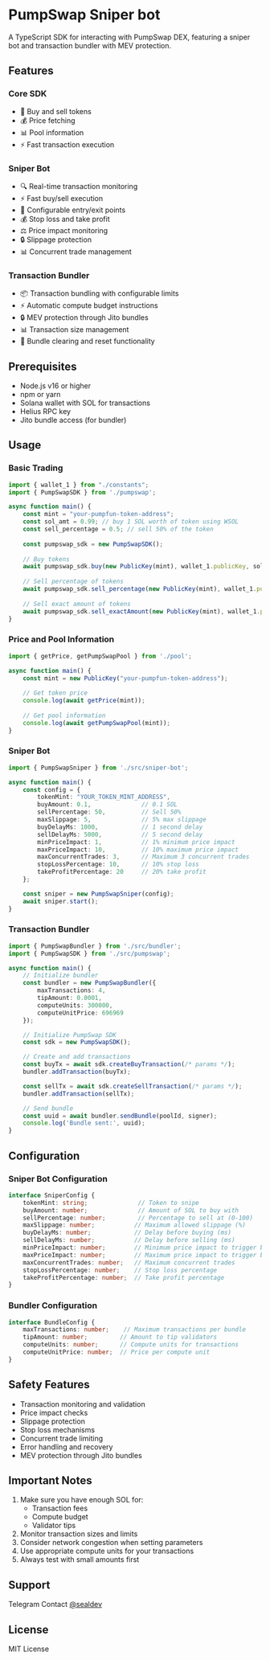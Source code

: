# PumpSwap Sniper bot

A TypeScript SDK for interacting with PumpSwap DEX, featuring a sniper bot and transaction bundler with MEV protection.

## Features

### Core SDK
- 🔄 Buy and sell tokens
- 💰 Price fetching
- 📊 Pool information
- ⚡ Fast transaction execution

### Sniper Bot
- 🔍 Real-time transaction monitoring
- ⚡ Fast buy/sell execution
- 🎯 Configurable entry/exit points
- 💰 Stop loss and take profit
- ⚖️ Price impact monitoring
- 🔒 Slippage protection
- 📊 Concurrent trade management

### Transaction Bundler
- 📦 Transaction bundling with configurable limits
- ⚡ Automatic compute budget instructions
- 🔒 MEV protection through Jito bundles
- 📊 Transaction size management
- 🧹 Bundle clearing and reset functionality

## Prerequisites

- Node.js v16 or higher
- npm or yarn
- Solana wallet with SOL for transactions
- Helius RPC key
- Jito bundle access (for bundler)

## Usage

### Basic Trading

```typescript
import { wallet_1 } from "./constants";
import { PumpSwapSDK } from './pumpswap';

async function main() {
    const mint = "your-pumpfun-token-address";
    const sol_amt = 0.99; // buy 1 SOL worth of token using WSOL
    const sell_percentage = 0.5; // sell 50% of the token
    
    const pumpswap_sdk = new PumpSwapSDK();
    
    // Buy tokens
    await pumpswap_sdk.buy(new PublicKey(mint), wallet_1.publicKey, sol_amt);
    
    // Sell percentage of tokens
    await pumpswap_sdk.sell_percentage(new PublicKey(mint), wallet_1.publicKey, sell_percentage);
    
    // Sell exact amount of tokens
    await pumpswap_sdk.sell_exactAmount(new PublicKey(mint), wallet_1.publicKey, 1000);
}
```

### Price and Pool Information

```typescript
import { getPrice, getPumpSwapPool } from './pool';

async function main() {
    const mint = new PublicKey("your-pumpfun-token-address");
    
    // Get token price
    console.log(await getPrice(mint));
    
    // Get pool information
    console.log(await getPumpSwapPool(mint));
}
```

### Sniper Bot

```typescript
import { PumpSwapSniper } from './src/sniper-bot';

async function main() {
    const config = {
        tokenMint: "YOUR_TOKEN_MINT_ADDRESS",
        buyAmount: 0.1,              // 0.1 SOL
        sellPercentage: 50,          // Sell 50%
        maxSlippage: 5,              // 5% max slippage
        buyDelayMs: 1000,            // 1 second delay
        sellDelayMs: 5000,           // 5 second delay
        minPriceImpact: 1,           // 1% minimum price impact
        maxPriceImpact: 10,          // 10% maximum price impact
        maxConcurrentTrades: 3,      // Maximum 3 concurrent trades
        stopLossPercentage: 10,      // 10% stop loss
        takeProfitPercentage: 20     // 20% take profit
    };

    const sniper = new PumpSwapSniper(config);
    await sniper.start();
}
```

### Transaction Bundler

```typescript
import { PumpSwapBundler } from './src/bundler';
import { PumpSwapSDK } from './src/pumpswap';

async function main() {
    // Initialize bundler
    const bundler = new PumpSwapBundler({
        maxTransactions: 4,
        tipAmount: 0.0001,
        computeUnits: 300000,
        computeUnitPrice: 696969
    });

    // Initialize PumpSwap SDK
    const sdk = new PumpSwapSDK();

    // Create and add transactions
    const buyTx = await sdk.createBuyTransaction(/* params */);
    bundler.addTransaction(buyTx);

    const sellTx = await sdk.createSellTransaction(/* params */);
    bundler.addTransaction(sellTx);

    // Send bundle
    const uuid = await bundler.sendBundle(poolId, signer);
    console.log('Bundle sent:', uuid);
}
```

## Configuration

### Sniper Bot Configuration
```typescript
interface SniperConfig {
    tokenMint: string;              // Token to snipe
    buyAmount: number;              // Amount of SOL to buy with
    sellPercentage: number;         // Percentage to sell at (0-100)
    maxSlippage: number;           // Maximum allowed slippage (%)
    buyDelayMs: number;            // Delay before buying (ms)
    sellDelayMs: number;           // Delay before selling (ms)
    minPriceImpact: number;        // Minimum price impact to trigger buy
    maxPriceImpact: number;        // Maximum price impact to trigger buy
    maxConcurrentTrades: number;   // Maximum concurrent trades
    stopLossPercentage: number;    // Stop loss percentage
    takeProfitPercentage: number;  // Take profit percentage
}
```

### Bundler Configuration
```typescript
interface BundleConfig {
    maxTransactions: number;    // Maximum transactions per bundle
    tipAmount: number;         // Amount to tip validators
    computeUnits: number;      // Compute units for transactions
    computeUnitPrice: number;  // Price per compute unit
}
```

## Safety Features

- Transaction monitoring and validation
- Price impact checks
- Slippage protection
- Stop loss mechanisms
- Concurrent trade limiting
- Error handling and recovery
- MEV protection through Jito bundles

## Important Notes

1. Make sure you have enough SOL for:
   - Transaction fees
   - Compute budget
   - Validator tips
2. Monitor transaction sizes and limits
3. Consider network congestion when setting parameters
4. Use appropriate compute units for your transactions
5. Always test with small amounts first

## Support

Telegram Contact [@sealdev](https://t.me/sealdev)

## License

MIT License


